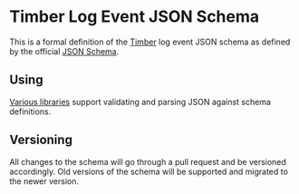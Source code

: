# Timber Log Event JSON Schema

This is a formal definition of the [Timber](https://timber.io) log event JSON schema as defined
by the official [JSON Schema](http://json-schema.org/).

## Using

[Various libraries](http://json-schema.org/implementations.html) support validating and
parsing JSON against schema definitions.

## Versioning

All changes to the schema will go through a pull request and be versioned accordingly. Old
versions of the schema will be supported and migrated to the newer version.